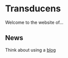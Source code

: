 # Transducens

Welcome to the website of...

## News

Think about using a [blog](https://squidfunk.github.io/mkdocs-material/setup/setting-up-a-blog/)

